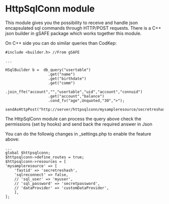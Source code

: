 # HttpSqlConn module

This module gives you the possibility to receive and handle json encapsulated sql commands through HTTP/POST requests.
There is a C++ json builder in gSAFE package which works together this module.

On C++ side you can do similar queries than CodKep:

    #include <builder.h> //From gSAFE

    ...

    HSqlBuilder b =  db_query("usertable")
                       .get("name")
                       .get("birthdate")
                       .get("comm")
                       .join_ffe("account","","usertable","uid","account","connuid")
                       .get("account","balance")
                       .cond_fv("age",Unquoted,"30",">");

    sendAsHttpPost("http://server/httpsqlconn/mysampleresource/secretreshash",b.json_string());

The HttpSqlConn module can process the query above check the permissions (set by hooks) and send back the required answer in Json

You can do the followig changes in _settings.php to enable the feature above:

    ...
    global $httpsqlconn;
    $httpsqlconn->define_routes = true;
    $httpsqlconn->resources = [
    'mysampleresource' => [
        'fastid' => 'secretreshash',
        'sqlreconnect' => false,
        // 'sql_user' => 'myuser',
        // 'sql_password' => 'secretpassword',
        // 'dataProvider' => 'customDataProvider',
        ],
    ];
